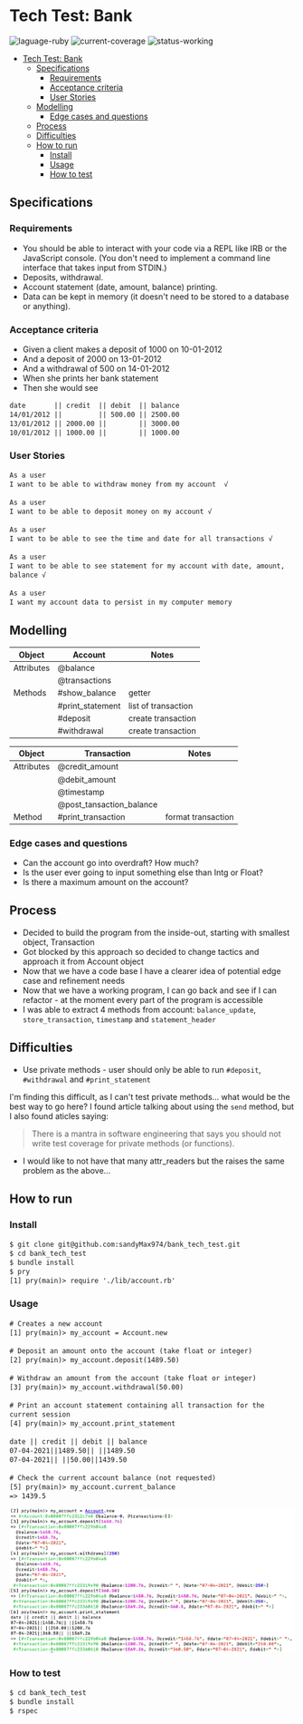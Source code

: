 # Tech Test: Bank 
![laguage-ruby](https://img.shields.io/badge/Language-ruby%202.6.5-red)
![current-coverage](https://img.shields.io/badge/Current%20coverage-97.87%25-brightgreen)
![status-working](https://img.shields.io/badge/Status-working-green)

- [Tech Test: Bank](#tech-test-bank)
  - [Specifications](#specifications)
    - [Requirements](#requirements)
    - [Acceptance criteria](#acceptance-criteria)
    - [User Stories](#user-stories)
  - [Modelling](#modelling)
    - [Edge cases and questions](#edge-cases-and-questions)
  - [Process](#process)
  - [Difficulties](#difficulties)
  - [How to run](#how-to-run)
    - [Install](#install)
    - [Usage](#usage)
    - [How to test](#how-to-test)

## Specifications

### Requirements

* You should be able to interact with your code via a REPL like IRB or the JavaScript console. (You don't need to implement a command line interface that takes input from STDIN.)
* Deposits, withdrawal.
* Account statement (date, amount, balance) printing.
* Data can be kept in memory (it doesn't need to be stored to a database or anything).

### Acceptance criteria

* Given a client makes a deposit of 1000 on 10-01-2012
* And a deposit of 2000 on 13-01-2012
* And a withdrawal of 500 on 14-01-2012
* When she prints her bank statement
* Then she would see
```
date       || credit  || debit  || balance
14/01/2012 ||         || 500.00 || 2500.00
13/01/2012 || 2000.00 ||        || 3000.00
10/01/2012 || 1000.00 ||        || 1000.00
```

### User Stories

```
As a user
I want to be able to withdraw money from my account  √

As a user
I want to be able to deposit money on my account √

As a user
I want to be able to see the time and date for all transactions √

As a user
I want to be able to see statement for my account with date, amount, balance √

As a user
I want my account data to persist in my computer memory
```

## Modelling 

| Object     | Account          | Notes               |
| ---------- | ---------------- | ------------------- |
| Attributes | @balance         |                     | √
|            | @transactions    |                     | √
| Methods    | #show_balance    | getter              | √
|            | #print_statement | list of transaction | √
|            | #deposit         | create transaction  | √
|            | #withdrawal      | create transaction  | √

| Object     | Transaction              | Notes |
| ---------- | ------------------------ | ----- |
| Attributes | @credit_amount           |       | √
|            | @debit_amount            |       | √
|            | @timestamp               |       | √
|            | @post_tansaction_balance |       | √
| Method     | #print_transaction       | format transaction | √

### Edge cases and questions
* Can the account go into overdraft? How much?
* Is the user ever going to input something else than Intg or Float?
* Is there a maximum amount on the account?

## Process

* Decided to build the program from the inside-out, starting with smallest object, Transaction
* Got blocked by this approach so decided to change tactics and approach it from Account object
* Now that we have a code base I have a clearer idea of potential edge case and refinement needs
* Now that we have a working program, I can go back and see if I can refactor - at the moment every part of the program is accessible
* I was able to extract 4 methods from account: `balance_update`, `store_transaction`, `timestamp` and `statement_header`

## Difficulties

* Use private methods - user should only be able to run `#deposit`, `#withdrawal` and `#print_statement`

I'm finding this difficult, as I can't test private methods... what would be the best way to go here? I found article talking about using the `send` method, but I also found aticles saying: 
> There is a mantra in software engineering that says you should not write test coverage for private methods (or functions).

* I would like to not have that many attr_readers but the raises the same problem as the above...

## How to run

### Install
```
$ git clone git@github.com:sandyMax974/bank_tech_test.git
$ cd bank_tech_test
$ bundle install
$ pry
[1] pry(main)> require './lib/account.rb'
```

### Usage
```
# Creates a new account
[1] pry(main)> my_account = Account.new

# Deposit an amount onto the account (take float or integer)
[2] pry(main)> my_account.deposit(1489.50)

# Withdraw an amount from the account (take float or integer)
[3] pry(main)> my_account.withdrawal(50.00)

# Print an account statement containing all transaction for the current session 
[4] pry(main)> my_account.print_statement

date || credit || debit || balance
07-04-2021||1489.50|| ||1489.50
07-04-2021|| ||50.00||1439.50

# Check the current account balance (not requested)
[5] pry(main)> my_account.current_balance
=> 1439.5
```

![programm](https://github.com/sandyMax974/bank_tech_test/blob/main/images/Screenshot%202021-04-07%20at%2014.56.28.png)

### How to test
```
$ cd bank_tech_test
$ bundle install
$ rspec
```

